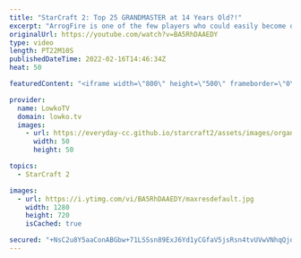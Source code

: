 ```yaml
---
title: "StarCraft 2: Top 25 GRANDMASTER at 14 Years Old?!"
excerpt: "ArrogFire is one of the few players who could easily become one of the next great pro gamers in StarCraft 2. In this Protoss versus Protoss he's up against ForJumy.  ForJumy versus Cham: https://youtu.be/7kVoURxrs0c  Support my work on Patreon: https://www.patreon.com/lowkotv Become a YouTube member:"
originalUrl: https://youtube.com/watch?v=BA5RhDAAEDY
type: video
length: PT22M10S
publishedDateTime: 2022-02-16T14:46:34Z
heat: 50

featuredContent: "<iframe width=\"800\" height=\"500\" frameborder=\"0\" src=\"https://www.youtube.com/embed/BA5RhDAAEDY\" allow=\"accelerometer; autoplay; encrypted-media; gyroscope; picture-in-picture\" allowfullscreen></iframe>"

provider:
  name: LowkoTV
  domain: lowko.tv
  images:
    - url: https://everyday-cc.github.io/starcraft2/assets/images/organizations/lowko.tv-50x50.jpg
      width: 50
      height: 50

topics:
  - StarCraft 2

images:
  - url: https://i.ytimg.com/vi/BA5RhDAAEDY/maxresdefault.jpg
    width: 1280
    height: 720
    isCached: true

secured: "+NsC2u8Y5aaConABGbw+71LSSsn89ExJ6Yd1yCGfaV5jsRsn4tvUVwVNhqQjdpJJ65pWlYibKCjXGG5cW9nSlycwteZVIBdj+kzDhaC9f4Kfqe1cgPgxxRAeQ7SMeFpYu76K3N60L/Ai/Bz85UIzdPeMFSJCZA6K0HErk3apYz97mUFBnU5eefIrzCn7l9AKZoXNY7au/73hvQoaQ7NeCoEOUUlInGB3CypO8FuwDBY1X74pc9Z3l6MAu7lbkbsACeGjfsgaH7U04uBQR4TBjIuXXFTiCfleUtLIy6m/3syAa+MGPpWK2vOSJ04v3881NVUg29j4k01ihCnkrTewQV2y1kxiEHSJC6+EDzcGiBOk1lyeZnrSB/WyA2dJOvU4pys9+qmmGatkO8MGdV28xdXHQdvOaNSSE2T6KQIAkFw=;Rmatakdogu2gAKw29lklwQ=="
---
```


